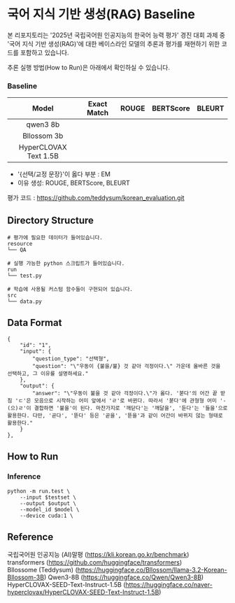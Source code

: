 # 국어 지식 기반 생성(RAG) Baseline
본 리포지토리는 '2025년 국립국어원 인공지능의 한국어 능력 평가' 경진 대회 과제 중 '국어 지식 기반 생성(RAG)'에 대한 베이스라인 모델의 추론과 평가를 재현하기 위한 코드를 포함하고 있습니다.


추론 실행 방법(How to Run)은 아래에서 확인하실 수 있습니다.

### Baseline
|Model|Exact Match|ROUGE|BERTScore|BLEURT|
|:---:|---|---|---|---|
|qwen3 8b|||||
|Bllossom 3b|||||
|HyperCLOVAX Text 1.5B|||||

 - '{선택/교정 문장}'이 옳다 부분 : EM
 - 이유 생성: ROUGE, BERTScore, BLEURT


평가 코드 : https://github.com/teddysum/korean_evaluation.git


## Directory Structure
```
# 평가에 필요한 데이터가 들어있습니다.
resource
└── QA

# 실행 가능한 python 스크립트가 들어있습니다.
run
└── test.py

# 학습에 사용될 커스텀 함수들이 구현되어 있습니다.
src
└── data.py   
```

## Data Format
```
{
    "id": "1",
    "input": {
        "question_type": "선택형",
        "question": "\"우동이 {불을/불} 것 같아 걱정이다.\" 가운데 올바른 것을 선택하고, 그 이유를 설명하세요."
    },
    "output": {
        "answer": "\"우동이 불을 것 같아 걱정이다.\"가 옳다. '붇다'의 어간 끝 받침 'ㄷ'은 모음으로 시작하는 어미 앞에서 'ㄹ'로 바뀐다. 따라서 '붇다'에 관형형 어미 '-(으)ㄹ'이 결합하면 '불을'이 된다. 마찬가지로 '깨닫다'는 '깨달을', '듣다'는 '들을'으로 활용한다. 다만, '곧다', '뜯다' 등은 '곧을', '뜯을'과 같이 어간이 바뀌지 않는 형태로 활용한다."
    }
},
```

## How to Run
### Inference
```
python -m run.test \
    --input $testset \
    --output $output \
    --model_id $model \
    --device cuda:1 \
```



## Reference
국립국어원 인공지능 (AI)말평 (https://kli.korean.go.kr/benchmark)  
transformers (https://github.com/huggingface/transformers)  
Bllossome (Teddysum) (https://huggingface.co/Bllossom/llama-3.2-Korean-Bllossom-3B)
Qwen3-8B (https://huggingface.co/Qwen/Qwen3-8B)
HyperCLOVAX-SEED-Text-Instruct-1.5B (https://huggingface.co/naver-hyperclovax/HyperCLOVAX-SEED-Text-Instruct-1.5B)


